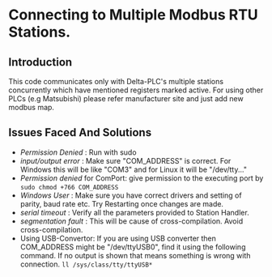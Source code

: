 # Connecting to Multiple Modbus RTU Stations.

## Introduction
This code communicates only with Delta-PLC's multiple stations concurrently which have mentioned registers marked active. For using other PLCs (e.g Matsubishi) please refer manufacturer site and just add new modbus map.

## Issues Faced And Solutions
- *Permission Denied* : Run with sudo
- *input/output error* : Make sure "COM_ADDRESS" is correct. For Windows this will be like "COM3" and for Linux it will be "/dev/tty..."
- *Permission denied* for ComPort: give permission to the executing port by
`
sudo chmod +766 COM_ADDRESS
`
- *Windows User* : Make sure you have correct drivers and setting of parity, baud rate etc. Try Restarting once changes are made.
- *serial timeout* : Verify all the parameters provided to Station Handler. 
- *segmentation fault* : This will be cause of cross-compilation. Avoid cross-compilation.
- Using USB-Convertor: If you are using USB converter then COM_ADDRESS might be "/dev/ttyUSB0", find it using the following command. If no output is shown that means something is wrong with connection.
`
ll /sys/class/tty/ttyUSB*
`